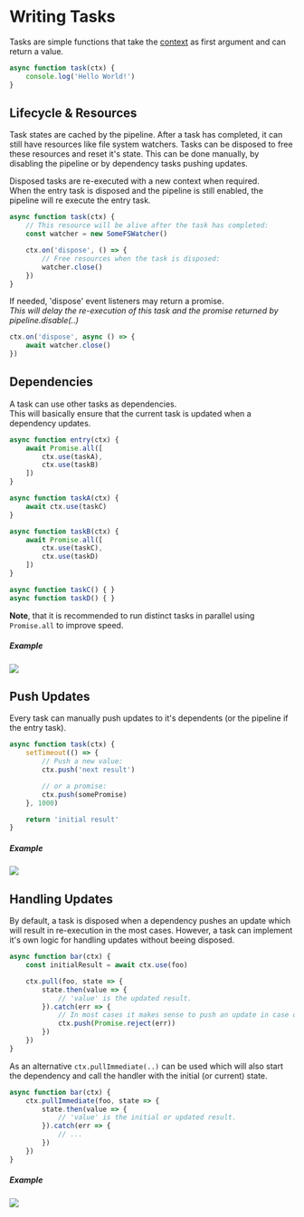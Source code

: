 # Writing Tasks
Tasks are simple functions that take the [context](/api/tasks) as first argument and can return a value.
```js
async function task(ctx) {
	console.log('Hello World!')
}
```

## Lifecycle &amp; Resources
Task states are cached by the pipeline. After a task has completed, it can still have resources like file system watchers. Tasks can be disposed to free these resources and reset it's state. This can be done manually, by disabling the pipeline or by dependency tasks pushing updates.

Disposed tasks are re-executed with a new context when required.<br>
When the entry task is disposed and the pipeline is still enabled, the pipeline will re execute the entry task.

```js
async function task(ctx) {
	// This resource will be alive after the task has completed:
	const watcher = new SomeFSWatcher()

	ctx.on('dispose', () => {
		// Free resources when the task is disposed:
		watcher.close()
	})
}
```

If needed, 'dispose' event listeners may return a promise.<br>
*This will delay the re-execution of this task and the promise returned by pipeline.disable(..)*
```js
ctx.on('dispose', async () => {
	await watcher.close()
})
```

## Dependencies
A task can use other tasks as dependencies.<br/>
This will basically ensure that the current task is updated when a dependency updates.
```js
async function entry(ctx) {
	await Promise.all([
		ctx.use(taskA),
		ctx.use(taskB)
	])
}

async function taskA(ctx) {
	await ctx.use(taskC)
}

async function taskB(ctx) {
	await Promise.all([
		ctx.use(taskC),
		ctx.use(taskD)
	])
}

async function taskC() { }
async function taskD() { }
```

**Note**, that it is recommended to run distinct tasks in parallel using `Promise.all` to improve speed.

##### Example

![](/images/tasks_dependencies.svg)

## Push Updates
Every task can manually push updates to it's dependents (or the pipeline if the entry task).
```js
async function task(ctx) {
	setTimeout(() => {
		// Push a new value:
		ctx.push('next result')

		// or a promise:
		ctx.push(somePromise)
	}, 1000)

	return 'initial result'
}
```

##### Example

![](/images/tasks_push_updates.svg)

## Handling Updates
By default, a task is disposed when a dependency pushes an update which will result in re-execution in the most cases. However, a task can implement it's own logic for handling updates without beeing disposed.
```js
async function bar(ctx) {
	const initialResult = await ctx.use(foo)

	ctx.pull(foo, state => {
		state.then(value => {
			// 'value' is the updated result.
		}).catch(err => {
			// In most cases it makes sense to push an update in case of an error:
			ctx.push(Promise.reject(err))
		})
	})
}
```

As an alternative `ctx.pullImmediate(..)` can be used which will also start the dependency and call the handler with the initial (or current) state.
```js
async function bar(ctx) {
	ctx.pullImmediate(foo, state => {
		state.then(value => {
			// 'value' is the initial or updated result.
		}).catch(err => {
			// ...
		})
	})
}
```

##### Example

![](/images/tasks_handle_updates.svg)

